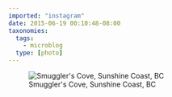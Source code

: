 ```yaml
---
imported: "instagram"
date: 2015-06-19 00:10:48-08:00
taxonomies:
  tags:
    - microblog
  type: [photo]
---
```

<figure>
  <img src="/media/images/photos/2015/06/48e6d934cc803a7efb3ec4c730168ae1.jpg" title="Smuggler's Cove, Sunshine Coast, BC"/>
  <figcaption>Smuggler's Cove, Sunshine Coast, BC</figcaption>
</figure>


